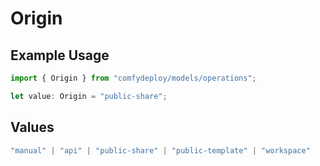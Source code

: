 # Origin

## Example Usage

```typescript
import { Origin } from "comfydeploy/models/operations";

let value: Origin = "public-share";
```

## Values

```typescript
"manual" | "api" | "public-share" | "public-template" | "workspace"
```